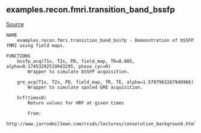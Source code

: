 
## examples.recon.fmri.transition_band_bssfp

[Source](https://github.com/mckib2/mr_utils/blob/master/examples/recon/fmri/transition_band_bssfp.py)

```
NAME
    examples.recon.fmri.transition_band_bssfp - Demonstration of bSSFP fMRI using field maps.

FUNCTIONS
    bssfp_acq(T1s, T2s, PD, field_map, TR=0.005, alpha=0.17453292519943295, phase_cyc=0)
        Wrapper to simulate bSSFP acquisition.
    
    gre_acq(T1s, T2s, PD, field_map, TR, TE, alpha=1.5707963267948966)
        Wrapper to simulate spoled GRE acquisition.
    
    hrf(times0)
        Return values for HRF at given times
        
        From:
            http://www.jarrodmillman.com/rcsds/lectures/convolution_background.html

```


